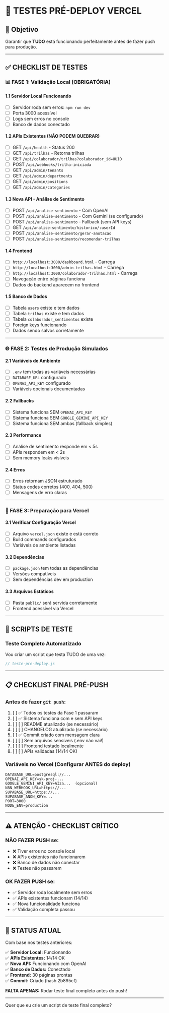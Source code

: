 # 🧪 TESTES PRÉ-DEPLOY VERCEL

## 🎯 Objetivo

Garantir que **TUDO** está funcionando perfeitamente antes de fazer push para produção.

---

## ✅ CHECKLIST DE TESTES

### 📊 FASE 1: Validação Local (OBRIGATÓRIA)

#### 1.1 Servidor Local Funcionando
- [ ] Servidor roda sem erros: `npm run dev`
- [ ] Porta 3000 acessível
- [ ] Logs sem erros no console
- [ ] Banco de dados conectado

#### 1.2 APIs Existentes (NÃO PODEM QUEBRAR)
- [ ] GET `/api/health` - Status 200
- [ ] GET `/api/trilhas` - Retorna trilhas
- [ ] GET `/api/colaborador/trilhas?colaborador_id=UUID`
- [ ] POST `/api/webhooks/trilha-iniciada`
- [ ] GET `/api/admin/tenants`
- [ ] GET `/api/admin/departments`
- [ ] GET `/api/admin/positions`
- [ ] GET `/api/admin/categories`

#### 1.3 Nova API - Análise de Sentimento
- [ ] POST `/api/analise-sentimento` - Com OpenAI
- [ ] POST `/api/analise-sentimento` - Com Gemini (se configurado)
- [ ] POST `/api/analise-sentimento` - Fallback (sem API keys)
- [ ] GET `/api/analise-sentimento/historico/:userId`
- [ ] POST `/api/analise-sentimento/gerar-anotacao`
- [ ] POST `/api/analise-sentimento/recomendar-trilhas`

#### 1.4 Frontend
- [ ] `http://localhost:3000/dashboard.html` - Carrega
- [ ] `http://localhost:3000/admin-trilhas.html` - Carrega
- [ ] `http://localhost:3000/colaborador-trilhas.html` - Carrega
- [ ] Navegação entre páginas funciona
- [ ] Dados do backend aparecem no frontend

#### 1.5 Banco de Dados
- [ ] Tabela `users` existe e tem dados
- [ ] Tabela `trilhas` existe e tem dados
- [ ] Tabela `colaborador_sentimentos` existe
- [ ] Foreign keys funcionando
- [ ] Dados sendo salvos corretamente

---

### 🌐 FASE 2: Testes de Produção Simulados

#### 2.1 Variáveis de Ambiente
- [ ] `.env` tem todas as variáveis necessárias
- [ ] `DATABASE_URL` configurado
- [ ] `OPENAI_API_KEY` configurado
- [ ] Variáveis opcionais documentadas

#### 2.2 Fallbacks
- [ ] Sistema funciona SEM `OPENAI_API_KEY`
- [ ] Sistema funciona SEM `GOOGLE_GEMINI_API_KEY`
- [ ] Sistema funciona SEM ambas (fallback simples)

#### 2.3 Performance
- [ ] Análise de sentimento responde em < 5s
- [ ] APIs respondem em < 2s
- [ ] Sem memory leaks visíveis

#### 2.4 Erros
- [ ] Erros retornam JSON estruturado
- [ ] Status codes corretos (400, 404, 500)
- [ ] Mensagens de erro claras

---

### 🚀 FASE 3: Preparação para Vercel

#### 3.1 Verificar Configuração Vercel
- [ ] Arquivo `vercel.json` existe e está correto
- [ ] Build commands configurados
- [ ] Variáveis de ambiente listadas

#### 3.2 Dependências
- [ ] `package.json` tem todas as dependências
- [ ] Versões compatíveis
- [ ] Sem dependências dev em production

#### 3.3 Arquivos Estáticos
- [ ] Pasta `public/` será servida corretamente
- [ ] Frontend acessível via Vercel

---

## 🧪 SCRIPTS DE TESTE

### Teste Completo Automatizado

Vou criar um script que testa TUDO de uma vez:

```javascript
// teste-pre-deploy.js
```

---

## 📋 CHECKLIST FINAL PRÉ-PUSH

### Antes de fazer `git push`:

1. [ ] ✅ Todos os testes da Fase 1 passaram
2. [ ] ✅ Sistema funciona com e sem API keys
3. [ ] [ ] README atualizado (se necessário)
4. [ ] [ ] CHANGELOG atualizado (se necessário)
5. [ ] ✅ Commit criado com mensagem clara
6. [ ] [ ] Sem arquivos sensíveis (.env não vai!)
7. [ ] [ ] Frontend testado localmente
8. [ ] [ ] APIs validadas (14/14 OK)

### Variáveis no Vercel (Configurar ANTES do deploy)

```env
DATABASE_URL=postgresql://...
OPENAI_API_KEY=sk-proj-...
GOOGLE_GEMINI_API_KEY=AIza...  (opcional)
N8N_WEBHOOK_URL=https://...
SUPABASE_URL=https://...
SUPABASE_ANON_KEY=...
PORT=3000
NODE_ENV=production
```

---

## ⚠️ ATENÇÃO - CHECKLIST CRÍTICO

### NÃO FAZER PUSH se:
- ❌ Tiver erros no console local
- ❌ APIs existentes não funcionarem
- ❌ Banco de dados não conectar
- ❌ Testes não passarem

### OK FAZER PUSH se:
- ✅ Servidor roda localmente sem erros
- ✅ APIs existentes funcionam (14/14)
- ✅ Nova funcionalidade funciona
- ✅ Validação completa passou

---

## 🎯 STATUS ATUAL

Com base nos testes anteriores:

✅ **Servidor Local:** Funcionando  
✅ **APIs Existentes:** 14/14 OK  
✅ **Nova API:** Funcionando com OpenAI  
✅ **Banco de Dados:** Conectado  
✅ **Frontend:** 30 páginas prontas  
✅ **Commit:** Criado (hash 2b895cf)  

**FALTA APENAS:** Rodar teste final completo antes do push!

---

Quer que eu crie um script de teste final completo?

